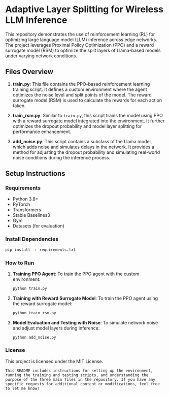 # Adaptive Layer Splitting for Wireless LLM Inference

This repository demonstrates the use of reinforcement learning (RL) for optimizing large language model (LLM) inference across edge networks. The project leverages Proximal Policy Optimization (PPO) and a reward surrogate model (RSM) to optimize the split layers of Llama-based models under varying network conditions.

## Files Overview

1. **train.py**: This file contains the PPO-based reinforcement learning training script. It defines a custom environment where the agent optimizes the noise level and split points of the model. The reward surrogate model (RSM) is used to calculate the rewards for each action taken.

2. **train_rsm.py**: Similar to `train.py`, this script trains the model using PPO with a reward surrogate model integrated into the environment. It further optimizes the dropout probability and model layer splitting for performance enhancement.

3. **add_noise.py**: This script contains a subclass of the Llama model, which adds noise and simulates delays in the network. It provides a method for adjusting the dropout probability and simulating real-world noise conditions during the inference process.

## Setup Instructions

### Requirements

- Python 3.8+
- PyTorch
- Transformers
- Stable Baselines3
- Gym
- Datasets (for evaluation)

### Install Dependencies

```bash
pip install -r requirements.txt
```

### How to Run

1. **Training PPO Agent**:
    To train the PPO agent with the custom environment:

   ```bash
   python train.py
   ```

2. **Training with Reward Surrogate Model**:
    To train the PPO agent using the reward surrogate model:

   ```bash
   python train_rsm.py
   ```

3. **Model Evaluation and Testing with Noise**:
    To simulate network noise and adjust model layers during inference:

   ```bash
   python add_noise.py
   ```

### License

This project is licensed under the MIT License.

```
This README includes instructions for setting up the environment, running the training and testing scripts, and understanding the purpose of the three main files in the repository. If you have any specific requests for additional content or modifications, feel free to let me know!
```
